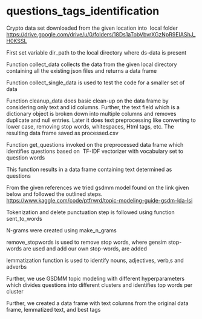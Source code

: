 # questions_tags_identification

Crypto data set downloaded from the given location into  local folder
https://drive.google.com/drive/u/0/folders/18Ds1aTobVbvrXGzNpR9EIAShJ_H0KSSL 

First set variable dir_path to the local directory where ds-data is present 

Function collect_data collects the data from the given local directory containing all the existing json files and returns a data frame

Function collect_single_data is used to test the code for a smaller set of data

Function cleanup_data does basic clean-up on the data frame by considering only text and id columns. Further, the text field which is a dictionary object is broken down into multiple columns and removes duplicate and null entries. Later it does text preprocessing like converting to lower case, removing stop words, whitespaces, Html tags, etc.
The resulting data frame saved as processed.csv

Function get_questions invoked on the preprocessed data frame which identifies questions based on  TF-IDF vectorizer with vocabulary set to question words

This function results in a data frame containing text determined as questions

From the given references we tried gsdmm model found on the link given below and followed the outlined steps.
https://www.kaggle.com/code/ptfrwrd/topic-modeling-guide-gsdm-lda-lsi

Tokenization and delete punctuation step is followed using function sent_to_words

N-grams were created using make_n_grams

remove_stopwords is used to remove stop words, where gensim stop-words are used and add our own stop-words, are added

lemmatization function is used to identify nouns, adjectives, verb,s and adverbs 

Further, we use GSDMM topic modeling with different hyperparameters which divides questions into different clusters and identifies top words per cluster


Further, we created a data frame with text columns from the original data frame, lemmatized text, and best tags






